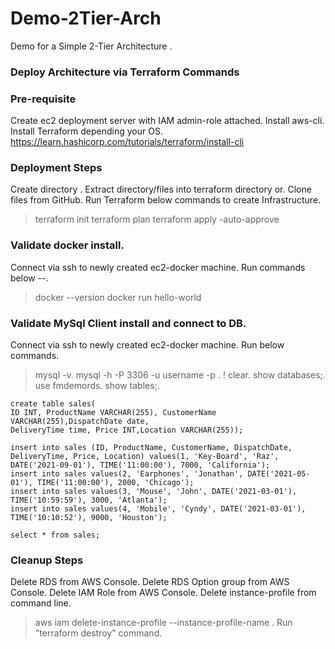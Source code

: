 # Demo-2Tier-Arch
Demo for a Simple 2-Tier Architecture .

### Deploy Architecture via Terraform Commands
### Pre-requisite
Create ec2 deployment server with IAM admin-role attached.
Install aws-cli.
Install Terraform depending your OS.
https://learn.hashicorp.com/tutorials/terraform/install-cli


### Deployment Steps
Create directory <terraform>.
Extract directory/files into terraform directory or.
Clone files from GitHub.
Run Terraform below commands to create Infrastructure.
> terraform init
> terraform plan
> terraform apply -auto-approve

### Validate docker install.
Connect via ssh to newly created ec2-docker machine.
Run commands below --.
> docker --version
> docker run hello-world

### Validate MySql Client install and connect to DB.
Connect via ssh to newly created ec2-docker machine.
Run below commands.
> mysql -v.
> mysql -h <db-endpoint> -P 3306 -u username -p <manuallyentry>.
> \! clear.
> show databases;.
> use fmdemords.
> show tables;.

    create table sales(
    ID INT, ProductName VARCHAR(255), CustomerName VARCHAR(255),DispatchDate date,
    DeliveryTime time, Price INT,Location VARCHAR(255));

    insert into sales (ID, ProductName, CustomerName, DispatchDate, DeliveryTime, Price, Location) values(1, 'Key-Board', 'Raz', DATE('2021-09-01'), TIME('11:00:00'), 7000, 'California');
    insert into sales values(2, 'Earphones', 'Jonathan', DATE('2021-05-01'), TIME('11:00:00'), 2000, 'Chicago');
    insert into sales values(3, 'Mouse', 'John', DATE('2021-03-01'), TIME('10:59:59'), 3000, 'Atlanta');
    insert into sales values(4, 'Mobile', 'Cyndy', DATE('2021-03-01'), TIME('10:10:52'), 9000, 'Houston');

    select * from sales;


### Cleanup Steps
Delete RDS from AWS Console.
Delete RDS Option group from AWS Console.
Delete IAM Role from AWS Console.
Delete instance-profile from command line.
> aws iam delete-instance-profile --instance-profile-name <instance-profile-name>.
Run "terraform destroy"  command.

